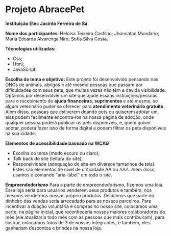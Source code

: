 # Projeto AbracePet

**Instituição Etec Jacinto Ferreira de Sá**

**Nome dos participantes**:
Heloisa Teixeira Castilho;
Jhonnatan Mundario;
Maria Eduarda Alvarenga Niro;
Sofia Silva Costa.

**Técnologias utilizadas:**
* Css;
* Html;
* JavaScript.

**Escolha do tema e objetivo:**
Este projeto foi desenvolvido pensando nas ONGs de animais, abrigos e até mesmo pessoas que passam por dificuldades com seus pets, que muitas vezes não têm a devida visibilidade.
Optamos por desenvolver um site que ajude essaas instiuições/pessoas, para o recebimento de **ajuda financeiras**, **suprimentos** e até mesmo, se algum veterinário puder se oferecer para **atendimento veterinário gratuito**.
Além disso, pessoas que estiverem doando pets ou quiserem adotar um, elas podem facilmente encontra-los na nossa página de adoção, onde qualquer pessoa poderá publicar os pets disponíveis, e, quem quiser adotar, poderá fazer isso de forma digital e podem filtrar os pets disponíveis na sua cidade.

**Elementos de acessibilidade baseado na WCAG**
* Escolha do tema (modo escuro ou claro);
* Talk back do site (leitura do site);
* Responsividade (adequação do site em diversos tamanhos de tela).
Estes são elementos de nível de criticidade AA ou AAA. Além disso, usamos o comando "aria-label" em todo o site.

**Empreendedorismo**
Para a parte de empreendedorismo, fizemos uma loja. Essa loja seria para usuários venderem seus produtos e também, nós mesmos vendermos nossos próprio produtos. Decidimos que parte do dinheiro das vendas seria arrecadado para as nossos parceiros.
Para incentivar a doação voluntária e compras no nosso site, colocamos uma parte, na página inicial, que reconheceria nossos maiores colaboradores do mês (ele atualizaria todo mês com as pessoas que mais contribuíram), para ilustrar, colocamos fotos de 3 de nossos integrantes, e também, eles ganhariam descontos e brindes na nossa loja.

